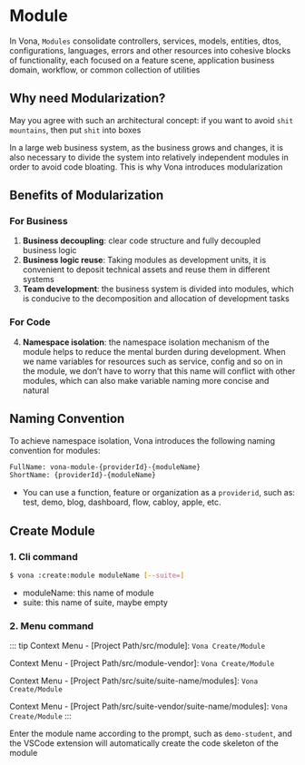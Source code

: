 # Module

In Vona, `Modules` consolidate controllers, services, models, entities, dtos, configurations, languages, errors ​​and other resources into cohesive blocks of functionality, each focused on a feature scene, application business domain, workflow, or common collection of utilities

## Why need Modularization?

May you agree with such an architectural concept: if you want to avoid `shit mountains`, then put `shit` into boxes

In a large web business system, as the business grows and changes, it is also necessary to divide the system into relatively independent modules in order to avoid code bloating. This is why Vona introduces modularization

## Benefits of Modularization

### For Business

1. **Business decoupling**: clear code structure and fully decoupled business logic
2. **Business logic reuse**: Taking modules as development units, it is convenient to deposit technical assets and reuse them in different systems
3. **Team development**: the business system is divided into modules, which is conducive to the decomposition and allocation of development tasks

### For Code

4. **Namespace isolation**: the namespace isolation mechanism of the module helps to reduce the mental burden during development. When we name variables for resources such as service, config and so on in the module, we don’t have to worry that this name will conflict with other modules, which can also make variable naming more concise and natural

## Naming Convention

To achieve namespace isolation, Vona introduces the following naming convention for modules:

```bash
FullName: vona-module-{providerId}-{moduleName}
ShortName: {providerId}-{moduleName}
```

- You can use a function, feature or organization as a `providerid`, such as: test, demo, blog, dashboard, flow, cabloy, apple, etc.

## Create Module

### 1. Cli command

``` bash
$ vona :create:module moduleName [--suite=]
```

- moduleName: this name of module
- suite: this name of suite, maybe empty

### 2. Menu command

::: tip
Context Menu - [Project Path/src/module]: `Vona Create/Module`

Context Menu - [Project Path/src/module-vendor]: `Vona Create/Module`

Context Menu - [Project Path/src/suite/suite-name/modules]: `Vona Create/Module`

Context Menu - [Project Path/src/suite-vendor/suite-name/modules]: `Vona Create/Module`
:::

Enter the module name according to the prompt, such as `demo-student`, and the VSCode extension will automatically create the code skeleton of the module
